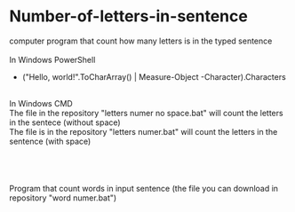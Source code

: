 # Number-of-letters-in-sentence
computer program that count how many letters is in the typed sentence
<br>
<br>
In Windows PowerShell
<br>
- ("Hello, world!".ToCharArray() | Measure-Object -Character).Characters
<br>
In Windows CMD
<br>
The file in the repository "letters numer no space.bat" will count the letters in the sentece (without space)
<br>
The file is in the repository "letters numer.bat" will count the letters in the sentence (with space)
<br>
<br>
<br>
<br>
<br>
Program that count words in input sentence (the file you can download in repository "word numer.bat")
